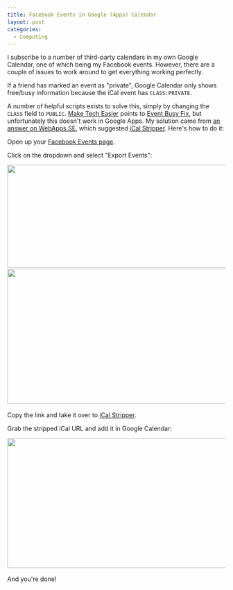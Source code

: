 ```yaml
---
title: Facebook Events in Google (Apps) Calendar
layout: post
categories:
  - Computing
---
```

I subscribe to a number of third-party calendars in my own Google Calendar, one of which being my Facebook events. However, there are a couple of issues to work around to get everything working perfectly.

If a friend has marked an event as "private", Google Calendar only shows free/busy information because the iCal event has `CLASS:PRIVATE`.

A number of helpful scripts exists to solve this, simply by changing the `CLASS` field to `PUBLIC`. [Make Tech Easier](http://maketecheasier.com/export-facebook-events-to-google-calendar/2011/07/29) points to [Event Busy Fix](http://eventbusyfix.info/), but unfortunately this doesn't work in Google Apps. My solution came from [an answer on WebApps.SE](https://webapps.stackexchange.com/a/10219/21553), which suggested [iCal Stripper](http://icalstripper.appspot.com/). Here's how to do it:

Open up your [Facebook Events page](https://www.facebook.com/events/).

Click on the dropdown and select "Export Events":

<img class="alignnone size-full wp-image-567" title="events-dropdown" src="/assets/posts/2012/06/events-dropdown.png" alt="" width="511" height="237" srcset="/assets/posts/2012/06/events-dropdown.png 511w, /assets/posts/2012/06/events-dropdown-195x90.png 195w" sizes="(max-width: 511px) 100vw, 511px" />

<img class="alignnone size-full wp-image-568" title="events-export" src="/assets/posts/2012/06/events-export.png" alt="" width="540" height="311" srcset="/assets/posts/2012/06/events-export.png 540w, /assets/posts/2012/06/events-export-195x112.png 195w" sizes="(max-width: 540px) 100vw, 540px" />

Copy the link and take it over to [iCal Stripper](http://icalstripper.appspot.com/).

Grab the stripped iCal URL and add it in Google Calendar:

<img class="alignnone size-full wp-image-569" title="add-google-calendar" src="/assets/posts/2012/06/add-google-calendar.png" alt="" width="547" height="299" srcset="/assets/posts/2012/06/add-google-calendar.png 547w, /assets/posts/2012/06/add-google-calendar-195x106.png 195w" sizes="(max-width: 547px) 100vw, 547px" />

And you're done!
